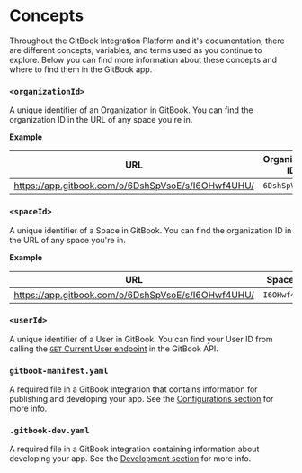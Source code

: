 # Concepts

Throughout the GitBook Integration Platform and it's documentation, there are different concepts, variables, and terms used as you continue to explore. Below you can find more information about these concepts and where to find them in the GitBook app.

### `<organizationId>`

A unique identifier of an Organization in GitBook. You can find the organization ID in the URL of any space you're in.

**Example**

| URL                                                | Organization ID |
| -------------------------------------------------- | --------------- |
| https://app.gitbook.com/o/6DshSpVsoE/s/I6OHwf4UHU/ | `6DshSpVsoE`    |

### `<spaceId>`

A unique identifier of a Space in GitBook. You can find the organization ID in the URL of any space you're in.

**Example**

| URL                                                | Space ID     |
| -------------------------------------------------- | ------------ |
| https://app.gitbook.com/o/6DshSpVsoE/s/I6OHwf4UHU/ | `I6OHwf4UHU` |

### `<userId>`

A unique identifier of a User in GitBook. You can find your User ID from calling the [`GET` Current User endpoint](../gitbook-api/reference/users.md#get-current-user) in the GitBook API.

### `gitbook-manifest.yaml`

A required file in a GitBook integration that contains information for publishing and developing your app. See the [Configurations section](../integrations/configurations.md) for more info.

### `.gitbook-dev.yaml`

A required file in a GitBook integration containing information about developing your app. See the [Development section](development.md) for more info.

